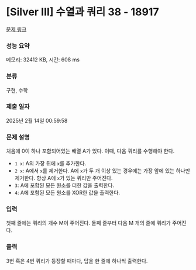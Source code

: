 # [Silver III] 수열과 쿼리 38 - 18917 

[문제 링크](https://www.acmicpc.net/problem/18917) 

### 성능 요약

메모리: 32412 KB, 시간: 608 ms

### 분류

구현, 수학

### 제출 일자

2025년 2월 14일 00:59:58

### 문제 설명

<p>처음에 0이 하나 포함되어있는 배열 A가 있다. 이때, 다음 쿼리를 수행해야 한다.</p>

<ul>
	<li><code>1 x</code>: A의 가장 뒤에 <code>x</code>를 추가한다.</li>
	<li><code>2 x</code>: A에서 <code>x</code>를 제거한다. A에 <code>x</code>가 두 개 이상 있는 경우에는 가장 앞에 있는 하나만 제거한다. 항상 A에 <code>x</code>가 있는 쿼리만 주어진다.</li>
	<li><code>3</code>: A에 포함된 모든 원소를 더한 값을 출력한다.</li>
	<li><code>4</code>: A에 포함된 모든 원소를 XOR한 값을 출력한다.</li>
</ul>

### 입력 

 <p>첫째 줄에는 쿼리의 개수 M이 주어진다. 둘째 줄부터 다음 M 개의 줄에 쿼리가 주어진다.</p>

### 출력 

 <p>3번 혹은 4번 쿼리가 등장할 때마다, 답을 한 줄에 하나씩 출력한다.</p>

